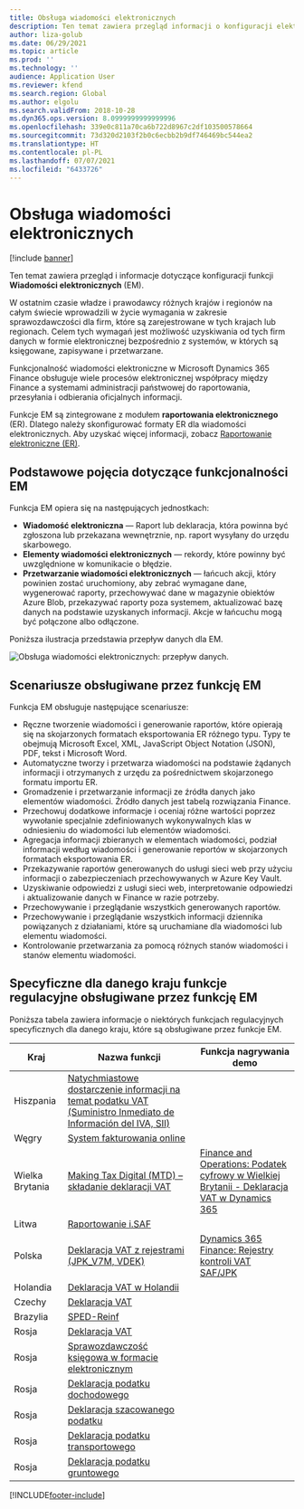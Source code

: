 ```yaml
---
title: Obsługa wiadomości elektronicznych
description: Ten temat zawiera przegląd informacji o konfiguracji elektronicznego przesyłania wiadomości w Microsoft Dynamics 365 Finance.
author: liza-golub
ms.date: 06/29/2021
ms.topic: article
ms.prod: ''
ms.technology: ''
audience: Application User
ms.reviewer: kfend
ms.search.region: Global
ms.author: elgolu
ms.search.validFrom: 2018-10-28
ms.dyn365.ops.version: 8.0999999999999996
ms.openlocfilehash: 339e0c811a70ca6b722d8967c2df103500578664
ms.sourcegitcommit: 73d320d2103f2b0c6ecbb2b9df746469bc544ea2
ms.translationtype: HT
ms.contentlocale: pl-PL
ms.lasthandoff: 07/07/2021
ms.locfileid: "6433726"
---
```

# <a name="electronic-messaging"></a>Obsługa wiadomości elektronicznych

[!include [banner](../includes/banner.md)]

Ten temat zawiera przegląd i informacje dotyczące konfiguracji funkcji **Wiadomości elektronicznych** (EM).

W ostatnim czasie władze i prawodawcy różnych krajów i regionów na całym świecie wprowadzili w życie wymagania w zakresie sprawozdawczości dla firm, które są zarejestrowane w tych krajach lub regionach. Celem tych wymagań jest możliwość uzyskiwania od tych firm danych w formie elektronicznej bezpośrednio z systemów, w których są księgowane, zapisywane i przetwarzane.

Funkcjonalność wiadomości elektroniczne w Microsoft Dynamics 365 Finance obsługuje wiele procesów elektronicznej współpracy między Finance a systemami administracji państwowej do raportowania, przesyłania i odbierania oficjalnych informacji.

Funkcje EM są zintegrowane z modułem **raportowania elektronicznego** (ER). Dlatego należy skonfigurować formaty ER dla wiadomości elektronicznych. Aby uzyskać więcej informacji, zobacz [Raportowanie elektroniczne (ER)](/dynamics365/unified-operations/dev-itpro/analytics/general-electronic-reporting).

## <a name="basic-concepts-for-em-functionality"></a>Podstawowe pojęcia dotyczące funkcjonalności EM

Funkcja EM opiera się na następujących jednostkach:

- **Wiadomość elektroniczna** — Raport lub deklaracja, która powinna być zgłoszona lub przekazana wewnętrznie, np. raport wysyłany do urzędu skarbowego.
- **Elementy wiadomości elektronicznych** — rekordy, które powinny być uwzględnione w komunikacie o błędzie.
- **Przetwarzanie wiadomości elektronicznych** — łańcuch akcji, który powinien zostać uruchomiony, aby zebrać wymagane dane, wygenerować raporty, przechowywać dane w magazynie obiektów Azure Blob, przekazywać raporty poza systemem, aktualizować bazę danych na podstawie uzyskanych informacji. Akcje w łańcuchu mogą być połączone albo odłączone.

Poniższa ilustracja przedstawia przepływ danych dla EM.

![Obsługa wiadomości elektronicznych: przepływ danych.](media/electronic-messaging-data-flow.png)

## <a name="scenarios-supported-by-the-em-functionality"></a>Scenariusze obsługiwane przez funkcję EM

Funkcja EM obsługuje następujące scenariusze:

- Ręczne tworzenie wiadomości i generowanie raportów, które opierają się na skojarzonych formatach eksportowania ER różnego typu. Typy te obejmują Microsoft Excel, XML, JavaScript Object Notation (JSON), PDF, tekst i Microsoft Word.
- Automatyczne tworzy i przetwarza wiadomości na podstawie żądanych informacji i otrzymanych z urzędu za pośrednictwem skojarzonego formatu importu ER.
- Gromadzenie i przetwarzanie informacji ze źródła danych jako elementów wiadomości. Źródło danych jest tabelą rozwiązania Finance.
- Przechowuj dodatkowe informacje i oceniaj różne wartości poprzez wywołanie specjalnie zdefiniowanych wykonywalnych klas w odniesieniu do wiadomości lub elementów wiadomości.
- Agregacja informacji zbieranych w elementach wiadomości, podział informacji według wiadomości i generowanie reportów w skojarzonych formatach eksportowania ER.
- Przekazywanie raportów generowanych do usługi sieci web przy użyciu informacji o zabezpieczeniach przechowywanych w Azure Key Vault.
- Uzyskiwanie odpowiedzi z usługi sieci web, interpretowanie odpowiedzi i aktualizowanie danych w Finance w razie potrzeby.
- Przechowywanie i przeglądanie wszystkich generowanych raportów.
- Przechowywanie i przeglądanie wszystkich informacji dziennika powiązanych z działaniami, które są uruchamiane dla wiadomości lub elementu wiadomości.
- Kontrolowanie przetwarzania za pomocą różnych stanów wiadomości i stanów elementu wiadomości.

## <a name="country-specific-regulatory-features-supported-by-the-em-functionality"></a>Specyficzne dla danego kraju funkcje regulacyjne obsługiwane przez funkcję EM

Poniższa tabela zawiera informacje o niektórych funkcjach regulacyjnych specyficznych dla danego kraju, które są obsługiwane przez funkcje EM.

| Kraj     | Nazwa funkcji | Funkcja nagrywania demo |
|-------------|--------------|------------------------|
| Hiszpania       | [Natychmiastowe dostarczenie informacji na temat podatku VAT (Suministro Inmediato de Información del IVA, SII)](../localizations/emea-esp-sii.md) | |
| Węgry     | [System fakturowania online](../localizations/emea-hun-online-invoicing.md) | |
| Wielka Brytania | [Making Tax Digital (MTD) – składanie deklaracji VAT](../localizations/emea-gbr-mtd-vat-integration.md) | [Finance and Operations: Podatek cyfrowy w Wielkiej Brytanii - Deklaracja VAT w Dynamics 365](https://community.dynamics.com/365/b/techtalks/posts/finance-and-operations-uk-digital-tax-vat-declaration-in-dynamics-365) |
| Litwa   | [Raportowanie i.SAF](../localizations/emea-ltu-isaf.md) | |
| Polska      | [Deklaracja VAT z rejestrami (JPK_V7M, VDEK)](../localizations/emea-pol-vdek.md) | [Dynamics 365 Finance: Rejestry kontroli VAT SAF/JPK](https://community.dynamics.com/365/b/techtalks/posts/dynamics-365-finance-saf-jpk-vat-audit-registers-june-4-2020) |
| Holandia | [Deklaracja VAT w Holandii](../localizations/emea-nl-vat-declaration-netherlands.md) | |
| Czechy | [Deklaracja VAT](../localizations/emea-cze-vat-declaration-tax-declaration-model.md) | |
| Brazylia      | [SPED-Reinf](../localizations/latam-bra-sped-reinf-overview.md) | |
| Rosja      | [Deklaracja VAT](../localizations/rus-vat-declaration.md) | |
| Rosja      | [Sprawozdawczość księgowa w formacie elektronicznym](../localizations/rus-accounting-reporting.md) | |
| Rosja      | [Deklaracja podatku dochodowego](../localizations/rus-profit-tax-declaration.md) | |
| Rosja      | [Deklaracja szacowanego podatku](../localizations/rus-assessed-tax-declaration.md) | |
| Rosja      | [Deklaracja podatku transportowego](../localizations/rus-transport-tax-declaration.md) | |
| Rosja      | [Deklaracja podatku gruntowego](../localizations/rus-land-tax-declaration.md) | |


[!INCLUDE[footer-include](../../includes/footer-banner.md)]

